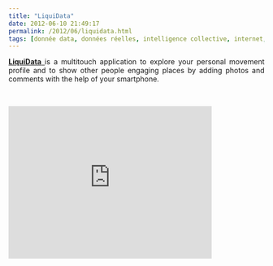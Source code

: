 ```yaml
---
title: "LiquiData"
date: 2012-06-10 21:49:17
permalink: /2012/06/liquidata.html
tags: [donnée data, données réelles, intelligence collective, internet, iphone, partage de données, téléphone, territoire, TIC, transition générationnelle]
---
```


<p style="text-align: justify;"><a href="http://www.liquidata.org/en/index.php" target="_blank"><strong>LiquiData</strong> </a>is a multitouch application to explore  your personal movement profile and to show other people engaging places  by adding photos and comments with the help of your smartphone.</p> <p> </p> <iframe src="http://player.vimeo.com/video/43120464?title=0&byline=0&portrait=0&color=f7f2f2" width="400" height="300" frameborder="0" webkitAllowFullScreen mozallowfullscreen allowFullScreen></iframe>
